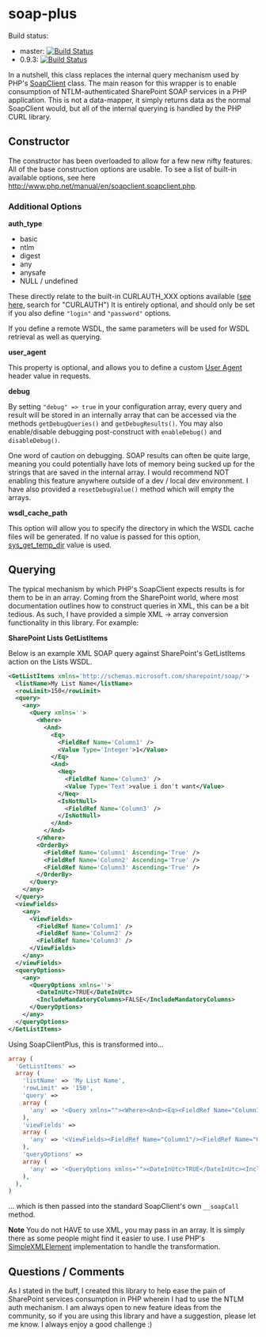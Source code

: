 soap-plus
=========

Build status:
- master: [![Build Status](https://travis-ci.org/dcarbone/soap-plus.svg?branch=master)](https://travis-ci.org/dcarbone/soap-plus)
- 0.9.3: [![Build Status](https://travis-ci.org/dcarbone/soap-plus.svg?tag=0.9.3)](https://travis-ci.org/dcarbone/soap-plus)

In a nutshell, this class replaces the internal query mechanism used by PHP's <a href="http://www.php.net/manual/en/class.soapclient.php">SoapClient</a> class.
The main reason for this wrapper is to enable consumption of NTLM-authenticated SharePoint SOAP services in a PHP application.
This is not a data-mapper, it simply returns data as the normal SoapClient would, but all of the internal querying
is handled by the PHP CURL library.


## Constructor

The constructor has been overloaded to allow for a few new nifty features.  All of the base construction options are
usable.  To see a list of built-in available options, see here <a href="http://www.php.net/manual/en/soapclient.soapclient.php" target="_blank">http://www.php.net/manual/en/soapclient.soapclient.php</a>.

### Additional Options

**auth_type**

* basic
* ntlm
* digest
* any
* anysafe
* NULL / undefined

These directly relate to the built-in CURLAUTH_XXX options available (<a href="http://www.php.net//manual/en/function.curl-setopt.php" target="_blank">see here</a>, search for "CURLAUTH")
It is entirely optional, and should only be set if you also define `"login"` and `"password"` options.

If you define a remote WSDL, the same parameters will be used for WSDL retrieval as well as querying.

**user_agent**

This property is optional, and allows you to define a custom <a href="http://en.wikipedia.org/wiki/User_agent" target="_blank">User Agent</a> header value in requests.

**debug**

By setting `"debug" => true` in your configuration array, every query and result will be stored in an internally array that can
be accessed via the methods `getDebugQueries()` and `getDebugResults()`. You may also enable/disable debugging post-construct with
`enableDebug()` and `disableDebug()`.

One word of caution on debugging.  SOAP results can often be quite large, meaning you could potentially have lots of memory
being sucked up for the strings that are saved in the internal array. I would recommend NOT enabling this feature anywhere
outside of a dev / local dev environment.  I have also provided a `resetDebugValue()` method which will empty the arrays.

**wsdl_cache_path**

This option will allow you to specify the directory in which the WSDL cache files will be generated.  If no value is passed
for this option, [sys_get_temp_dir](http://php.net/manual/en/function.sys-get-temp-dir.php) value is used.

## Querying

The typical mechanism by which PHP's SoapClient expects results is for them to be in an array.  Coming from the SharePoint world, where most
documentation outlines how to construct queries in XML, this can be a bit tedious.  As such, I have provided a simple XML -> array
conversion functionality in this library.  For example:

**SharePoint Lists GetListItems**

Below is an example XML SOAP query against SharePoint's GetListItems action on the Lists WSDL.

```xml
<GetListItems xmlns='http://schemas.microsoft.com/sharepoint/soap/'>
  <listName>My List Name</listName>
  <rowLimit>150</rowLimit>
  <query>
    <any>
      <Query xmlns=''>
        <Where>
          <And>
            <Eq>
              <FieldRef Name='Column1' />
              <Value Type='Integer'>1</Value>
            </Eq>
            <And>
              <Neq>
                <FieldRef Name='Column3' />
                <Value Type='Text'>value i don't want</Value>
              </Neq>
              <IsNotNull>
                <FieldRef Name='Column3' />
              </IsNotNull>
            </And>
          </And>
        </Where>
        <OrderBy>
          <FieldRef Name='Column1' Ascending='True' />
          <FieldRef Name='Column2' Ascending='True' />
          <FieldRef Name='Column3' Ascending='True' />
        </OrderBy>
      </Query>
    </any>
  </query>
  <viewFields>
    <any>
      <ViewFields>
        <FieldRef Name='Column1' />
        <FieldRef Name='Column2' />
        <FieldRef Name='Column3' />
      </ViewFields>
    </any>
  </viewFields>
  <queryOptions>
    <any>
      <QueryOptions xmlns=''>
        <DateInUtc>TRUE</DateInUtc>
        <IncludeMandatoryColumns>FALSE</IncludeMandatoryColumns>
      </QueryOptions>
    </any>
  </queryOptions>
</GetListItems>
```

Using SoapClientPlus, this is transformed into...

```php
array (
  'GetListItems' =>
  array (
    'listName' => 'My List Name',
    'rowLimit' => '150',
    'query' =>
    array (
      'any' => '<Query xmlns=""><Where><And><Eq><FieldRef Name="Column1"/><Value Type="Integer">1</Value></Eq><And><Neq><FieldRef Name="Column3"/><Value Type="Text">value i don\'t want/Value></Neq><IsNotNull><FieldRef Name="Column3"/></IsNotNull></And></And></Where><OrderBy><FieldRef Name="Column1" Ascending="True"/><FieldRef Name="Column2" Ascending="True"/><FieldRef Name="Column3" Ascending="True"/></OrderBy></Query>',
    ),
    'viewFields' =>
    array (
      'any' => '<ViewFields><FieldRef Name="Column1"/><FieldRef Name="Column2"/><FieldRef Name="Column3"/></ViewFields>',
    ),
    'queryOptions' =>
    array (
      'any' => '<QueryOptions xmlns=""><DateInUtc>TRUE</DateInUtc><IncludeMandatoryColumns>FALSE</IncludeMandatoryColumns></QueryOptions>',
    ),
  ),
)
```

... which is then passed into the standard SoapClient's own `__soapCall` method.

**Note** You do not HAVE to use XML, you may pass in an array.  It is simply there as some people might find it easier to use.
I use PHP's <a href="http://www.php.net//manual/en/class.simplexmlelement.php" target="_blank">SimpleXMLElement</a> implementation
to handle the transformation.

## Questions / Comments

As I stated in the buff, I created this library to help ease the pain of SharePoint services consumption in PHP wherein I had to use
the NTLM auth mechanism.  I am always open to new feature ideas from the community, so if you are using this library and have a
suggestion, please let me know.  I always enjoy a good challenge :)

```

